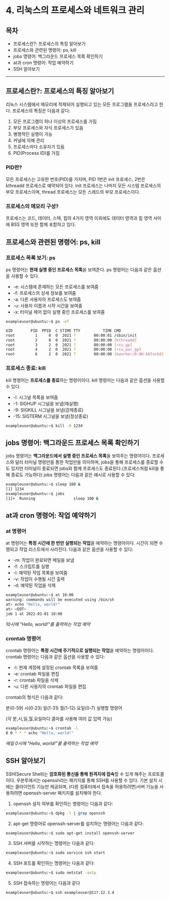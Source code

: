 # 4. 리눅스의 프로세스와 네트워크 관리

## 목차
- 프로세스란?: 프로세스의 특징 알아보기
- 프로세스와 관련된 명령어: ps, kill
- jobs 명령어: 백그라운드 프로세스 목록 확인하기
- at과 cron 명령어: 작업 예약하기
- SSH 알아보기

---

## 프로세스란?: 프로세스의 특징 알아보기

리눅스 시스템에서 메모리에 적제되어 실행되고 있는 모든 프로그램을 프로세스라고 한다. 프로세스의 특징은 다음과 같다:

1. 모든 프로그램이 하나 이상의 프로세스를 가짐
2. 부모 프로세스와 자식 프로세스가 있음
3. 병행적인 실행이 가능
4. 커널에 의해 관리
5. 프로세스마다 소유자가 있음
6. PID(Process ID)를 가짐

### PID란?

모든 프로세스는 고유한 번호(PID)를 가지며, PID 1번은 init 프로세스, 2번은 kthreadd 프로세스로 예약되어 있다. init 프로세스는 나머지 모든 시스템 프로세스의 부모 프로세스이며, thread 프로세스는 모든 스레드의 부모 프로세스이다.

### 프로세스의 메모리 구성?

프로세스는 코드, 데이터, 스택, 힙의 4가지 영역 이외에도 데이터 영역과 힙 영역 사이에 BSS 영역 또한 함께 포함하고 있다.


## 프로세스와 관련된 명령어: ps, kill

### 프로세스 목록 보기: ps

ps 명령어는 **현재 실행 중인 프로세스 목록**을 보여준다. ps 명령어는 다음과 같은 옵션을 사용할 수 있다.

- -e: 시스템에 존재하는 모든 프로세스를 보여줌
- -f: 프로세스의 상세 정보를 보여줌
- -a: 다른 사용자의 프로세스도 보여줌
- -u: 사용자 이름과 시작 시간을 보여줌
- -x: 터미널 제어 없이 실행 중인 프로세스를 보여줌

```bash
exampleuser@ubuntu:~$ ps -ef

UID        PID  PPID  C STIME TTY          TIME CMD
root         1     0  0  2021 ?        00:00:01 /sbin/init
root         2     0  0  2021 ?        00:00:00 [kthreadd]
root         3     2  0  2021 ?        00:00:00 [rcu_gp]
root         4     2  0  2021 ?        00:00:00 [rcu_par_gp]
root         6     2  0  2021 ?        00:00:00 [kworker/0:0H-kblockd]
```

### 프로세스 종료: kill

kill 명령어는 **프로세스를 종료**하는 명령어이다. kill 명령어는 다음과 같은 옵션을 사용할 수 있다.

- -l: 시그널 목록을 보여줌
- -1: SIGHUP 시그널을 보냄(재실행)
- -9: SIGKILL 시그널을 보냄(강제종료)
- -15: SIGTERM 시그널을 보냄(정상종료)

```bash
exampleuser@ubuntu:~$ kill -9 1234
```

## jobs 명령어: 백그라운드 프로세스 목록 확인하기

jobs 명령어는 **백그라운드에서 실행 중인 프로세스 목록**을 보여주는 명령어이다. 프로세스와 달리 터미널 명령만을 통한 작업만을 의미하며, jobs을 통해 프로세스를 종료할 수도 있지만 터미널이 종료되면 jobs와 함께 프로세스도 종료된다.(프로세스처럼 kill을 통해 종료도 가능하다) jobs 명령어는 다음과 같은 예시로 사용할 수 있다:
    
```bash
exampleuser@ubuntu:~$ sleep 100 &
[1] 1234
exampleuser@ubuntu:~$ jobs
[1]+  Running                 sleep 100 &
```

## at과 cron 명령어: 작업 예약하기

### at 명령어

at 명령어는 **특정 시간에 한 번만 실행되는 작업**을 예약하는 명령어이다. 시간이 되면 수행되고 작업 리스트에서 사라진다. 다음과 같은 옵션을 사용할 수 있다:

- -m: 작업이 완료되면 메일을 보냄
- -f: 스크립트를 실행
- -l: 예약된 작업 목록을 보여줌
- -v: 작업이 수행될 시간 출력
- -d: 예약된 작업을 삭제

```bash
exampleuser@ubuntu:~$ at 10:00
warning: commands will be executed using /bin/sh
at> echo "Hello, world!"
at> <EOT>
job 1 at 2022-01-01 10:00
```
*10시에 "Hello, world!"를 출력하는 작업 예약*

### crontab 명령어

crontab 명령어는 **특정 시간에 주기적으로 실행되는 작업**을 예약하는 명령어이다. crontab 명령어는 다음과 같은 옵션을 사용할 수 있다:

- -l: 현재 계정에 설정된 crontab 목록을 보여줌
- -e: crontab 파일을 편집
- -r: crontab 파일을 삭제
- -u: 다른 사용자의 crontab 파일을 편집

crontab의 형식은 다음과 같다:

분(0-59) 시(0-23) 일(1-31) 월(1-12) 요일(0-7) 실행할 명령어

(각 분,시,일,월,요일마다 콤마를 사용해 여러 값 입력 가능)

```bash
exampleuser@ubuntu:~$ crontab -l
0 0 * * * echo "Hello, world!"
```
*매일 0시에 "Hello, world!"를 출력하는 작업 예약*

## SSH 알아보기

SSH(Secure Shell)는 **암호화된 통신을 통해 원격지에 접속**할 수 있게 해주는 프로토콜이다. 우분투에서는 openssh라는 패키지를 통해 SSH를 사용할 수 있다. 기본 설치 시에는 클라이언트 기능만 제공되며, (다른 컴퓨터에서 접속을 허용하려면)서버 기능을 사용하려면 openssh-server 패키지를 설치해야 한다.

1. openssh 설치 여부를 확인하는 명령어는 다음과 같다:
    
```bash
exampleuser@ubuntu:~$ dpkg -l | grep openssh
```

2. apt-get 명령어로 openssh-server를 설치하는 명령어는 다음과 같다:

```bash
exampleuser@ubuntu:~$ sudo apt-get install openssh-server
```

3. SSH 서버를 시작하는 명령어는 다음과 같다:

```bash
exampleuser@ubuntu:~$ sudo service ssh start
```

4. SSH 포트를 확인하는 명령어는 다음과 같다:

```bash
exampleuser@ubuntu:~$ sudo netstat -antp
```

5. SSH 접속하는 명령어는 다음과 같다
```bash
exampleuser@ubuntu:~$ ssh exampleuser@117.12.3.4
```